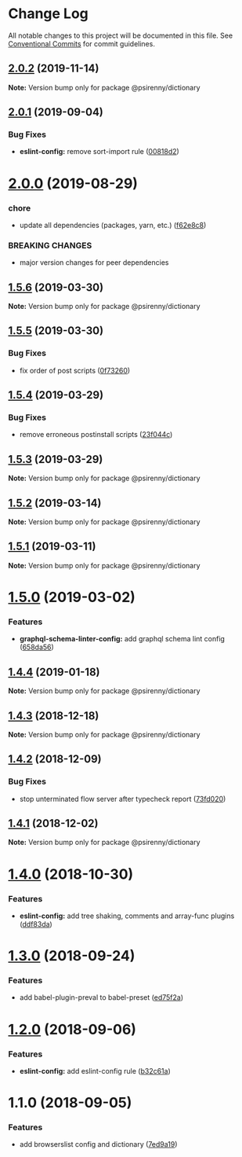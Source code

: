 # Change Log

All notable changes to this project will be documented in this file.
See [Conventional Commits](https://conventionalcommits.org) for commit guidelines.

## [2.0.2](http://github.com/psirenny/monorepo/tree/master/packages/dictionary/compare/@psirenny/dictionary@2.0.1...@psirenny/dictionary@2.0.2) (2019-11-14)

**Note:** Version bump only for package @psirenny/dictionary





## [2.0.1](http://github.com/psirenny/monorepo/tree/master/packages/dictionary/compare/@psirenny/dictionary@2.0.0...@psirenny/dictionary@2.0.1) (2019-09-04)


### Bug Fixes

* **eslint-config:** remove sort-import rule ([00818d2](http://github.com/psirenny/monorepo/tree/master/packages/dictionary/commit/00818d2))





# [2.0.0](http://github.com/psirenny/monorepo/tree/master/packages/dictionary/compare/@psirenny/dictionary@1.6.1...@psirenny/dictionary@2.0.0) (2019-08-29)


### chore

* update all dependencies (packages, yarn, etc.) ([f62e8c8](http://github.com/psirenny/monorepo/tree/master/packages/dictionary/commit/f62e8c8))


### BREAKING CHANGES

* major version changes for peer dependencies





## [1.5.6](https://github.com/psirenny/monorepo/tree/master/packages/dictionary/compare/@psirenny/dictionary@1.5.5...@psirenny/dictionary@1.5.6) (2019-03-30)

**Note:** Version bump only for package @psirenny/dictionary





## [1.5.5](https://github.com/psirenny/monorepo/tree/master/packages/dictionary/compare/@psirenny/dictionary@1.5.4...@psirenny/dictionary@1.5.5) (2019-03-30)


### Bug Fixes

* fix order of post scripts ([0f73260](https://github.com/psirenny/monorepo/tree/master/packages/dictionary/commit/0f73260))





## [1.5.4](https://github.com/psirenny/monorepo/tree/master/packages/dictionary/compare/@psirenny/dictionary@1.5.3...@psirenny/dictionary@1.5.4) (2019-03-29)


### Bug Fixes

* remove erroneous postinstall scripts ([23f044c](https://github.com/psirenny/monorepo/tree/master/packages/dictionary/commit/23f044c))





## [1.5.3](https://github.com/psirenny/monorepo/tree/master/packages/dictionary/compare/@psirenny/dictionary@1.5.2...@psirenny/dictionary@1.5.3) (2019-03-29)

**Note:** Version bump only for package @psirenny/dictionary





## [1.5.2](https://github.com/psirenny/monorepo/tree/master/packages/dictionary/compare/@psirenny/dictionary@1.5.1...@psirenny/dictionary@1.5.2) (2019-03-14)

**Note:** Version bump only for package @psirenny/dictionary





## [1.5.1](https://github.com/psirenny/monorepo/tree/master/packages/dictionary/compare/@psirenny/dictionary@1.5.0...@psirenny/dictionary@1.5.1) (2019-03-11)

**Note:** Version bump only for package @psirenny/dictionary





# [1.5.0](https://github.com/psirenny/monorepo/tree/master/packages/dictionary/compare/@psirenny/dictionary@1.4.4...@psirenny/dictionary@1.5.0) (2019-03-02)


### Features

* **graphql-schema-linter-config:** add graphql schema lint config ([658da56](https://github.com/psirenny/monorepo/tree/master/packages/dictionary/commit/658da56))





## [1.4.4](https://github.com/psirenny/monorepo/tree/master/packages/dictionary/compare/@psirenny/dictionary@1.4.3...@psirenny/dictionary@1.4.4) (2019-01-18)

**Note:** Version bump only for package @psirenny/dictionary





## [1.4.3](https://github.com/psirenny/monorepo/tree/master/packages/dictionary/compare/@psirenny/dictionary@1.4.2...@psirenny/dictionary@1.4.3) (2018-12-18)

**Note:** Version bump only for package @psirenny/dictionary





## [1.4.2](https://github.com/psirenny/monorepo/tree/master/packages/dictionary/compare/@psirenny/dictionary@1.4.1...@psirenny/dictionary@1.4.2) (2018-12-09)


### Bug Fixes

* stop unterminated flow server after typecheck report ([73fd020](https://github.com/psirenny/monorepo/tree/master/packages/dictionary/commit/73fd020))





## [1.4.1](https://github.com/psirenny/monorepo/tree/master/packages/dictionary/compare/@psirenny/dictionary@1.4.0...@psirenny/dictionary@1.4.1) (2018-12-02)

**Note:** Version bump only for package @psirenny/dictionary





# [1.4.0](https://github.com/psirenny/monorepo/tree/master/packages/dictionary/compare/@psirenny/dictionary@1.3.0...@psirenny/dictionary@1.4.0) (2018-10-30)


### Features

* **eslint-config:** add tree shaking, comments and array-func plugins ([ddf83da](https://github.com/psirenny/monorepo/tree/master/packages/dictionary/commit/ddf83da))





<a name="1.3.0"></a>
# [1.3.0](https://github.com/psirenny/monorepo/tree/master/packages/dictionary/compare/@psirenny/dictionary@1.2.0...@psirenny/dictionary@1.3.0) (2018-09-24)


### Features

* add babel-plugin-preval to babel-preset ([ed75f2a](https://github.com/psirenny/monorepo/tree/master/packages/dictionary/commit/ed75f2a))





<a name="1.2.0"></a>
# [1.2.0](https://github.com/psirenny/monorepo/tree/master/packages/dictionary/compare/@psirenny/dictionary@1.1.0...@psirenny/dictionary@1.2.0) (2018-09-06)


### Features

* **eslint-config:** add eslint-config rule ([b32c61a](https://github.com/psirenny/monorepo/tree/master/packages/dictionary/commit/b32c61a))





<a name="1.1.0"></a>
# 1.1.0 (2018-09-05)


### Features

* add browserslist config and dictionary ([7ed9a19](https://github.com/psirenny/monorepo/tree/master/packages/dictionary/commit/7ed9a19))
